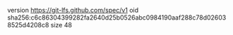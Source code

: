 version https://git-lfs.github.com/spec/v1
oid sha256:c6c86304399282fa2640d25b0526abc0984190aaf288c78d026038525d4208c8
size 48
